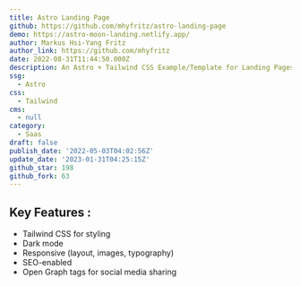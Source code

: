 ```yaml
---
title: Astro Landing Page
github: https://github.com/mhyfritz/astro-landing-page
demo: https://astro-moon-landing.netlify.app/
author: Markus Hsi-Yang Fritz
author_link: https://github.com/mhyfritz
date: 2022-08-31T11:44:50.000Z
description: An Astro + Tailwind CSS Example/Template for Landing Pages.
ssg:
  - Astro
css:
  - Tailwind
cms:
  - null
category:
  - Saas
draft: false
publish_date: '2022-05-03T04:02:56Z'
update_date: '2023-01-31T04:25:15Z'
github_star: 198
github_fork: 63
---
```


## Key Features :

- Tailwind CSS for styling
- Dark mode
- Responsive (layout, images, typography)
- SEO-enabled
- Open Graph tags for social media sharing
